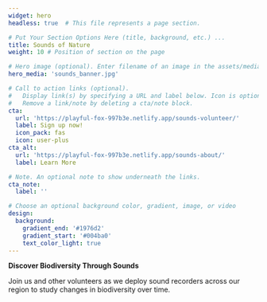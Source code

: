 ```yaml
---
widget: hero
headless: true  # This file represents a page section.

# Put Your Section Options Here (title, background, etc.) ...
title: Sounds of Nature
weight: 10 # Position of section on the page

# Hero image (optional). Enter filename of an image in the assets/media/ folder.
hero_media: 'sounds_banner.jpg'

# Call to action links (optional).
#   Display link(s) by specifying a URL and label below. Icon is optional for `cta`.
#   Remove a link/note by deleting a cta/note block.
cta:
  url: 'https://playful-fox-997b3e.netlify.app/sounds-volunteer/'
  label: Sign up now!
  icon_pack: fas
  icon: user-plus
cta_alt:
  url: 'https://playful-fox-997b3e.netlify.app/sounds-about/'
  label: Learn More

# Note. An optional note to show underneath the links.
cta_note:
  label: ''

# Choose an optional background color, gradient, image, or video
design:
  background:
    gradient_end: '#1976d2'
    gradient_start: '#004ba0'
    text_color_light: true
---
```

**Discover Biodiversity Through Sounds**    

Join us and other volunteers as we deploy sound recorders across our region to study changes in biodiversity over time.
